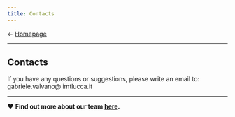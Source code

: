 ```yaml
---
title: Contacts
---
```

&larr; [Homepage](https://gvalvano.github.io/wss-multiscale-adversarial-attention-gates)

-----------------------------
## Contacts

<style type="text/css">
span.spamprotection {display:none;}
</style>

<p>If you have any questions or suggestions, please write an email to: gabriele&period;valvano<span class="spamprotection">.no.way.bo.ts.get.this</span>&#64; imtlucca&period;it
</p>

-----------------------------
&hearts; **Find out more about our team [here](https://tsaftarislab.github.io/team/).**
